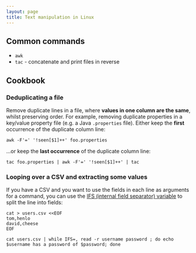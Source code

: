 ```yaml
---
layout: page
title: Text manipulation in Linux
---
```


## Common commands

- `awk`
- `tac` - concatenate and print files in reverse

## Cookbook

### Deduplicating a file

Remove duplicate lines in a file, where **values in one column are the same**, whilst preserving order. For example, removing duplicate properties in a key/value property file (e.g. a Java `.properties` file). Either keep the **first** occurrence of the duplicate column line:

    awk -F'=' '!seen[$1]++' foo.properties

...or keep the **last occurrence** of the duplicate column line:

    tac foo.properties | awk -F'=' '!seen[$1]++' | tac

### Looping over a CSV and extracting some values

If you have a CSV and you want to use the fields in each line as arguments for a command, you can use the [IFS (internal field separator) variable][ifs] to split the line into fields:

```shell
cat > users.csv <<EOF
tom,henlo
david,cheese
EOF

cat users.csv | while IFS=, read -r username password ; do echo $username has a password of $password; done
```

[ifs]: https://www.gnu.org/software/bash/manual/html_node/Word-Splitting.html

